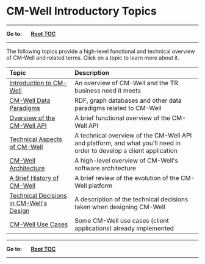 # CM-Well Introductory Topics

----

**Go to:** &nbsp;&nbsp;&nbsp;&nbsp; [**Root TOC**](CM-Well.RootTOC.md) 

----

The following topics provide a high-level functional and technical overview of CM-Well and related terms. Click on a topic to learn more about it. 

Topic | Description
:------|:------------
[Introduction to CM-Well](Intro.IntroductionToCM-Well.md) | An overview of CM-Well and the TR business need it meets
[CM-Well Data Paradigms](Intro.CM-WellDataParadigms.md) | RDF, graph databases and other data paradigms related to CM-Well
[Overview of the CM-Well API](Intro.OverviewOfTheCM-WellAPI.md) | A brief functional overview of the CM-Well API 
[Technical Aspects of CM-Well](Intro.TechnicalAspectsOfCM-Well.md) | A technical overview of the CM-Well API and platform, and what you'll need in order to develop a client application
[CM-Well Architecture](Intro.CM-WellHigh-LevelArchitecture.md) | A high-level overview of CM-Well's software architecture
[A Brief History of CM-Well](Intro.BriefHistoryOfCM-Well.md) | A brief review of the evolution of the CM-Well platform
[Technical Decisions in CM-Well's Design](Intro.TechnicalDecisionsInCM-WellDesign.md) | A description of the technical decisions taken when designing CM-Well
[CM-Well Use Cases](UseCase.TOC.md) | Some CM-Well use cases (client applications) already implemented 

----

**Go to:** &nbsp;&nbsp;&nbsp;&nbsp; [**Root TOC**](CM-Well.RootTOC.md) 

----
